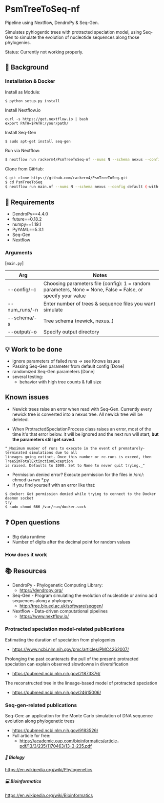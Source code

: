 # PsmTreeToSeq-nf

Pipeline using Nextflow, DendroPy & Seq-Gen.

Simulates pyhlogentic trees with protracted speciation model, using Seq-Gen to simulate the evolution of nucleotide sequences along those phylogenies.

Status: Currently not working properly.

## :thought_balloon: Background


### Installation & Docker
Install as Module:
```
$ python setup.py install
```
Install Nextflow.io
```
curl -s https://get.nextflow.io | bash
export PATH=$PATH:/your/path/
```
Install Seq-Gen
```
$ sudo apt-get install seq-gen
```

Run via Nextflow:
```sh
$ nextflow run rackerm4/PsmTreeToSeq-nf --nums N --schema nexus --config default (-with-docker docker NOT WORKING RN)
```

Clone from GitHub:
```sh
$ git clone https://github.com/rackerm4/PsmTreeToSeq.git
$ cd PsmTreeToSeq
$ nextflow run main.nf --nums N --schema nexus --config default (-with-docker docker NOT WORKING RN)
```
## :wrench: Requirements

* DendroPy==4.4.0
* future==0.18.2
* numpy==1.19.1
* PyYAML==5.3.1
* Seq-Gen
* Nextflow

### Arguments
[`main.py`]

Arg | Notes
------- | --------
--config/-c | Choosing parameters file (config): 1 = random parameters, None = None, False = False, or specify your value
--num_runs/-n   | Enter number of trees & sequence files you want simulate
--schema/-s | Tree schema (newick, nexus..)
--output/-o | Specify output directory

## :bulb: Work to be done
- Ignore parameters of failed runs -> see Knows issues
- Passing Seq-Gen parameter from default config [Done]
- randomized Seq-Gen parameters [Done]
- several testing:
    - behavior with high tree counts & full size
    
## Known issues
- Newick trees raise an error when read with Seq-Gen. Currently every newick tree is converted into a nexus tree. All newick tree will be deleted.

- When ProtractedSpeciationProcess class raises an error, most of the time it's that error below. 
It will be ignored and the next run will start, **but the parameters still get saved**.
```
"_Maximum number of runs to execute in the event of prematurely-terminated simulations due to all 
lineages going extinct. Once this number or re-runs is exceed, then TreeSimTotalExtinctionException 
is raised. Defaults to 1000. Set to None to never quit trying._"
```
- Permission denied error? Execute permission for the files in /src/: chmod u+rwx *.py
- If you find yourself with an error like that: 
```
$ docker: Got permission denied while trying to connect to the Docker daemon socket 
try
$ sudo chmod 666 /var/run/docker.sock
```
## :question: Open questions
- Big data runtime
- Number of digits after the decimal point for random values

### How does it work

## :books: Resources
- DendroPy - Phylogenetic Computing Library:
    - https://dendropy.org/
- Seq-Gen - Program simulating the evolution of nucleotide or amino acid sequences along a phylogeny
    - http://tree.bio.ed.ac.uk/software/seqgen/
- Nextflow - Data-driven computational pipelines 
    - https://www.nextflow.io/

### Protracted speciation model-related publications
Estimating the duration of speciation from phylogenies  
- https://www.ncbi.nlm.nih.gov/pmc/articles/PMC4262007/

Prolonging the past counteracts the pull of the present: protracted speciation can explain observed slowdowns in diversification 
- https://pubmed.ncbi.nlm.nih.gov/21873376/

The reconstructed tree in the lineage-based model of protracted speciation 
- https://pubmed.ncbi.nlm.nih.gov/24615006/

### Seq-gen-related publications
Seq-Gen: an application for the Monte Carlo simulation of DNA sequence evolution along phylogenetic trees 
- https://pubmed.ncbi.nlm.nih.gov/9183526/
- Full article for free: 
    - https://academic.oup.com/bioinformatics/article-pdf/13/3/235/1170463/13-3-235.pdf
    
    

##### :microscope: Biology
https://en.wikipedia.org/wiki/Phylogenetics
##### :computer: Bioinformatics
https://en.wikipedia.org/wiki/Bioinformatics


